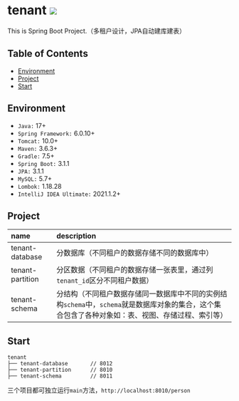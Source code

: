 tenant [![](https://img.shields.io/badge/3.1.1-blue.svg)]()
==============================

This is Spring Boot Project.（多租户设计，JPA自动建库建表）

## Table of Contents
+ [Environment](https://github.com/loveisontheway/baobei#Environment)
+ [Project](https://github.com/loveisontheway/baobei#Project)
+ [Start](https://github.com/loveisontheway/baobei#Start)

## Environment
+ `Java:` 17+
+ `Spring Framework:` 6.0.10+
+ `Tomcat:` 10.0+
+ `Maven:` 3.6.3+
+ `Gradle:` 7.5+
+ `Spring Boot:` 3.1.1
+ `JPA:` 3.1.1
+ `MySQL:` 5.7+
+ `Lombok:` 1.18.28
+ `IntelliJ IDEA Ultimate:` 2021.1.2+

## Project
| name             | description                                                                       |
|:-----------------|:----------------------------------------------------------------------------------|
| tenant-database  | 分数据库（不同租户的数据存储不同的数据库中）                                                            |
| tenant-partition | 分区数据（不同租户的数据存储一张表里，通过列`tenant_id`区分不同租户数据）                                        |
| tenant-schema    | 分结构（不同租户数据存储同一数据库中不同的实例结构`schema`中，`schema`就是数据库对象的集合，这个集合包含了各种对象如：表、视图、存储过程、索引等） |

## Start
```
tenant
├── tenant-database       // 8012
├── tenant-partition      // 8010
├── tenant-schema         // 8011
```
三个项目都可独立运行`main`方法，`http://localhost:8010/person`